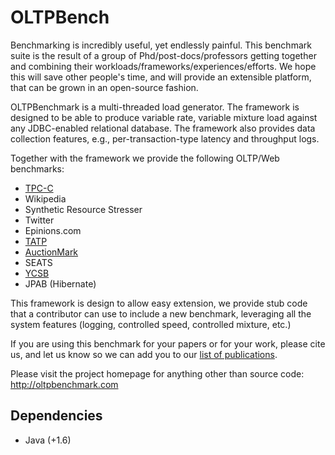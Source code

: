 # OLTPBench

Benchmarking is incredibly useful, yet endlessly painful. This benchmark suite is the result of a group of
Phd/post-docs/professors getting together and combining their workloads/frameworks/experiences/efforts. We hope this
will save other people's time, and will provide an extensible platform, that can be grown in an open-source fashion. 

OLTPBenchmark is a multi-threaded load generator. The framework is designed to be able to produce variable rate,
variable mixture load against any JDBC-enabled relational database. The framework also provides data collection
features, e.g., per-transaction-type latency and throughput logs.

Together with the framework we provide the following OLTP/Web benchmarks:
  * [TPC-C](http://www.tpc.org/tpcc/)
  * Wikipedia
  * Synthetic Resource Stresser 
  * Twitter
  * Epinions.com
  * [TATP](http://tatpbenchmark.sourceforge.net/)
  * [AuctionMark](http://hstore.cs.brown.edu/projects/auctionmark/)
  * SEATS
  * [YCSB](https://github.com/brianfrankcooper/YCSB)
  * JPAB (Hibernate)

This framework is design to allow easy extension, we provide stub code that a contributor can use to include a new
benchmark, leveraging all the system features (logging, controlled speed, controlled mixture, etc.)

If you are using this benchmark for your papers or for your work, please cite us, and let us know so we can add you
to our [list of publications](http://oltpbenchmark.com/wiki/index.php?title=Publications_Using_OLTPBenchmark).

Please visit the project homepage for anything other than source code: <http://oltpbenchmark.com>

## Dependencies

+ Java (+1.6)